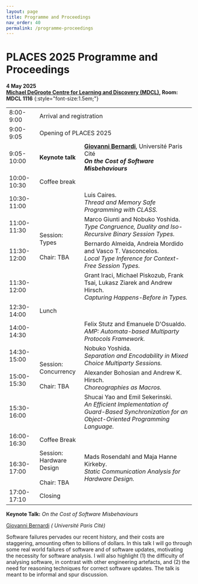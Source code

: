 ```yaml
---
layout: page
title: Programme and Proceedings
nav_order: 40
permalink: /programme-proceedings
---
```


# PLACES 2025 Programme and Proceedings


**4 May 2025**<br>
**[Michael DeGroote Centre for Learning and Discovery (MDCL)](https://maps.app.goo.gl/n5xBFFa9BjCy68EZ6), Room: MDCL 1116**
{:style="font-size:1.5em;"}


<table id="programme">
    <tr>
        <td class="time">8:00-9:00</td>
        <td colspan="2">Arrival and registration</td>
    </tr>
    <tr>
        <td class="time">9:00-9:05</td>
        <td colspan="2">Opening of PLACES 2025</td>
    </tr>
    <tr class="keynote">
        <td class="time">9:05-10:00</td>
        <td><strong>Keynote talk</strong></td>
        <td>
          <strong><a href="https://www.irif.fr/~gio/index.xhtml">Giovanni Bernardi</a></strong>,
          Université Paris Cité<br>
          <strong><em>On the Cost of Software Misbehaviours</em></strong>
        </td>
    </tr>
    <tr class="break">
        <td class="time">10:00-10:30</td>
        <td colspan="2">Coffee break</td>
    </tr>
    <tr>
        <td class="time">10:30-11:00</td>
        <td rowspan="4">Session:<br>Types<br><br>Chair: TBA</td>
        <td>
          Luis Caires.<br>
          <em>Thread and Memory Safe Programming with CLASS.</em>
        </td>
    </tr>
    <tr>
        <td class="time">11:00-11:30</td>
        <td>
          Marco Giunti and Nobuko Yoshida.<br>
          <em>Type Congruence, Duality and Iso-Recursive Binary Session Types.</em>
        </td>
    </tr>
    <tr>
        <td class="time">11:30-12:00</td>
        <td>
          Bernardo Almeida, Andreia Mordido and Vasco T. Vasconcelos.<br>
          <em>Local Type Inference for Context-Free Session Types.</em>
        </td>
    </tr>
      <tr>
        <td class="time">11:30-12:00</td>
        <td>
          Grant Iraci, Michael Piskozub, Frank Tsai, Lukasz Ziarek and Andrew Hirsch.<br>
          <em>Capturing Happens-Before in Types.</em>
        </td>
    </tr>
    <tr class="break">
        <td class="time">12:30-14:00</td>
        <td colspan="2">Lunch</td>
    </tr>
  <tr>
        <td class="time">14:00-14:30</td>
        <td rowspan="4">Session:<br>Concurrency<br><br>Chair: TBA</td>
        <td>
          Felix Stutz and Emanuele D'Osualdo.<br>
          <em>AMP: Automata-based Multiparty Protocols Framework.</em>
        </td>
    </tr>
    <tr>
        <td class="time">14:30-15:00</td>
        <td>
         Nobuko Yoshida.<br>
          <em>Separation and Encodability in Mixed Choice Multiparty Sessions.</em>
        </td>
    </tr>
    <tr>
        <td class="time">15:00-15:30</td>
        <td>
          Alexander Bohosian and Andrew K. Hirsch.<br>
          <em>Choreographies as Macros.</em>
        </td>
    </tr>
      <tr>
        <td class="time">15:30-16:00</td>
        <td>
          Shucai Yao and Emil Sekerinski.<br>
          <em>An Efficient Implementation of Guard-Based Synchronization for an Object-Oriented Programming Language.</em>
        </td>
    </tr>
    <tr class="break">
        <td class="time">16:00-16:30</td>
        <td colspan="2">Coffee Break</td>
    </tr>
    <tr>
        <td class="time">16:30-17:00</td>
        <td rowspan="1">Session:<br>Hardware Design<br><br>Chair: TBA</td>
        <td>
         Mads Rosendahl and Maja Hanne Kirkeby.<br>
          <em>Static Communication Analysis for Hardware Design.</em>
        </td>
    </tr>
    <tr>
        <td class="time">17:00-17:10</td>
        <td colspan="2">Closing</td>
    </tr>
</table>

<p>
<a name="keynote1"></a>
<strong>Keynote Talk:</strong> <em>On the Cost of Software Misbehaviours</em>
</p>

<p>
<a href="https://www.irif.fr/~gio/index.xhtml">Giovanni Bernardi</a> <em>(  Université Paris Cité)</em>
</p>

<p>
Software failures pervades our recent history,
and their costs are staggering, amounting often
to billions of dollars.
In this talk I will go through some real world
failures of software and of software updates,
motivating the necessity for software analysis.
I will also highlight (1) the difficulty of analysing
software, in contrast with other engineering artefacts,
and (2) the need for reasoning techniques for correct
software updates.
The talk is meant to be informal and spur discussion.
</p>


